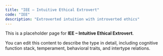 ```yaml
---
title: "IEE – Intuitive Ethical Extrovert"
code: "IEE"
description: "Extroverted intuition with introverted ethics"
---
```


This is a placeholder page for **IEE – Intuitive Ethical Extrovert**.

You can edit this content to describe the type in detail, including cognitive function stack, temperament, behavioral traits, and intertype relations.
